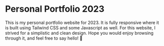 # Personal Portfolio 2023
This is my personal portfolio website for 2023. It is fully responsive where it is built using Tailwind CSS and some Javascript as well. For this website, I strived for a simplistic and clean design. Hope you would enjoy browsing through it, and feel free to say hello! 👋